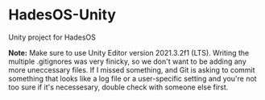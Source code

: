 # HadesOS-Unity
Unity project for HadesOS

<b>Note:</b> Make sure to use Unity Editor version 2021.3.2f1 (LTS). Writing the multiple .gitignores was very finicky, so we don't want to be adding any more uneccessary files. If I missed something, and Git is asking to commit something that looks like a log file or a user-specific setting and you're not too sure if it's necessesary, double check with someone else first.
